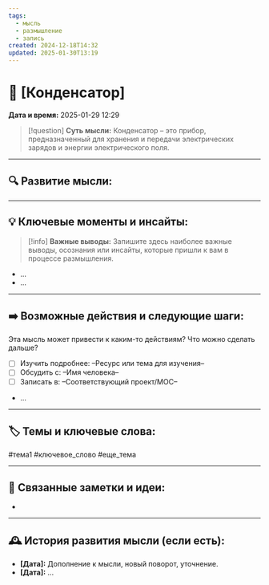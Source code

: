 ```yaml
---
tags:
  - мысль
  - размышление
  - запись
created: 2024-12-18T14:32
updated: 2025-01-30T13:19
---
```


# 💭  [Конденсатор]

**Дата и время:** 2025-01-29 12:29

> [!question] **Суть мысли:**
> Конденсатор – это прибор, предназначенный для хранения и передачи электрических зарядов и энергии электрического поля.

---

## 🔍 Развитие мысли:



---

## 💡 Ключевые моменты и инсайты:

> [!info] **Важные выводы:**
> Запишите здесь наиболее важные выводы, осознания или инсайты, которые пришли к вам в процессе размышления.

- ...
- ...

---

## ➡️ Возможные действия и следующие шаги:

Эта мысль может привести к каким-то действиям? Что можно сделать дальше?

- [ ] Изучить подробнее: –Ресурс или тема для изучения–
- [ ] Обсудить с: –Имя человека–
- [ ] Записать в: –Соответствующий проект/MOC–
- ...

---

## 🏷️ Темы и ключевые слова:

#тема1 #ключевое_слово #еще_тема

---

## 🔄 Связанные заметки и идеи:

- 

---

## 🕰️ История развития мысли (если есть):

* **[Дата]:**  Дополнение к мысли, новый поворот, уточнение.
* **[Дата]:**  ...